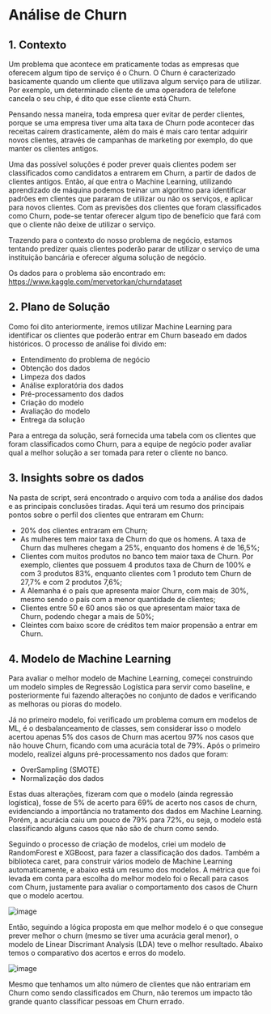 # Análise de Churn

## 1. Contexto
Um problema que acontece em praticamente todas as empresas que oferecem algum tipo de serviço é o Churn. O Churn é caracterizado basicamente quando um cliente que utilizava algum serviço para de utilizar. Por exemplo, um determinado cliente de uma operadora de telefone cancela o seu chip, é dito que esse cliente está Churn.

Pensando nessa maneira, toda empresa quer evitar de perder clientes, porque se uma empresa tiver uma alta taxa de Churn pode acontecer das receitas cairem drasticamente, além do mais é mais caro tentar adquirir novos clientes, através de campanhas de marketing por exemplo, do que manter os clientes antigos.

Uma das possível soluções é poder prever quais clientes podem ser classificados como candidatos a entrarem em Churn, a partir de dados de clientes antigos. Então, aí que entra o Machine Learning, utilizando aprendizado de máquina podemos treinar um algoritmo para identificar padrões em clientes que pararam de utilizar ou não os serviços, e aplicar para novos clientes. Com as previsões dos clientes que foram classificados como Churn, pode-se tentar oferecer algum tipo de benefício que fará com que o cliente não deixe de utilizar o serviço.

Trazendo para o contexto do nosso problema de negócio, estamos tentando predizer quais clientes poderão parar de utilizar o serviço de uma instituição bancária e oferecer alguma solução de negócio.

Os dados para o problema são encontrado em: https://www.kaggle.com/mervetorkan/churndataset

## 2. Plano de Solução
Como foi dito anteriormente, iremos utilizar Machine Learning para identificar os clientes que poderão entrar em Churn baseado em dados históricos. O processo de análise foi divido em:
- Entendimento do problema de negócio
- Obtenção dos dados
- Limpeza dos dados
- Análise exploratória dos dados
- Pré-processamento dos dados
- Criação do modelo
- Avaliação do modelo
- Entrega da solução

Para a entrega da solução, será fornecida uma tabela com os clientes que foram classificados como Churn, para a equipe de negócio poder avaliar qual a melhor solução a ser tomada para reter o cliente no banco.

## 3. Insights sobre os dados
Na pasta de script, será encontrado o arquivo com toda a análise dos dados e as principais conclusões tiradas. Aqui terá um resumo dos principais pontos sobre o perfil dos clientes que entraram em Churn:
- 20% dos clientes entraram em Churn;
- As mulheres tem maior taxa de Churn do que os homens. A taxa de Churn das mulheres chegam a 25%, enquanto dos homens é de 16,5%;
- Clientes com muitos produtos no banco tem maior taxa de Churn. Por exemplo, clientes que possuem 4 produtos taxa de Churn de 100% e com 3 produtos 83%, enquanto clientes com 1 produto tem Churn de 27,7% e com 2 produtos 7,6%;
- A Alemanha é o país que apresenta maior Churn, com mais de 30%, mesmo sendo o país com a menor quantidade de clientes;
- Clientes entre 50 e 60 anos são os que apresentam maior taxa de Churn, podendo chegar a mais de 50%;
- Cleintes com baixo score de créditos tem maior propensão a entrar em Churn.

## 4. Modelo de Machine Learning
Para avaliar o melhor modelo de Machine Learning, começei construindo um modelo simples de Regressão Logística para servir como baseline, e posteriormente fui fazendo alterações no conjunto de dados e verificando as melhoras ou pioras do modelo.

Já no primeiro modelo, foi verificado um problema comum em modelos de ML, é o desbalanceamento de classes, sem considerar isso o modelo acertou apenas 5% dos casos de Churn mas acertou 97% nos casos que não houve Churn, ficando com uma acurácia total de 79%. Após o primeiro modelo, realizei alguns pré-processamento nos dados que foram:
- OverSampling (SMOTE)
- Normalização dos dados

Estas duas alterações, fizeram com que o modelo (ainda regressão logística), fosse de 5% de acerto para 69% de acerto nos casos de churn, evidenciando a importância no tratamento dos dados em Machine Learning. Porém, a acurácia caiu um pouco de 79% para 72%, ou seja, o modelo está classificando alguns casos que não são de churn como sendo.

Seguindo o processo de criação de modelos, criei um modelo de RandomForest e XGBoost, para fazer a classificação dos dados. Também a biblioteca caret, para construir vários modelo de Machine Learning automaticamente, e abaixo está um resumo dos modelos. A métrica que foi levada em conta para escolha do melhor modelo foi o Recall para casos com Churn, justamente para avaliar o comportamento dos casos de Churn que o modelo acertou.

![image](https://user-images.githubusercontent.com/66805980/130838843-b1f2cd3b-aeb8-42a5-b365-1b0a5a7c4aab.png)

Então, seguindo a lógica proposta em que melhor modelo é o que consegue prever melhor o churn (mesmo se tiver uma acurácia geral menor), o modelo de Linear Discrimant Analysis (LDA) teve o melhor resultado. Abaixo temos o comparativo dos acertos e erros do modelo.

![image](https://user-images.githubusercontent.com/66805980/130839170-f8ad57aa-c560-4640-8b67-c9330c9c8070.png)

Mesmo que tenhamos um alto número de clientes que não entrariam em Churn como sendo classificados em Churn, não teremos um impacto tão grande quanto classificar pessoas em Churn errado.
